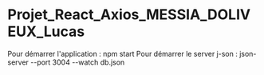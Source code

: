 # Projet_React_Axios_MESSIA_DOLIVEUX_Lucas
 
 Pour démarrer l'application : npm start
 Pour démarrer le server j-son : json-server --port 3004 --watch db.json
